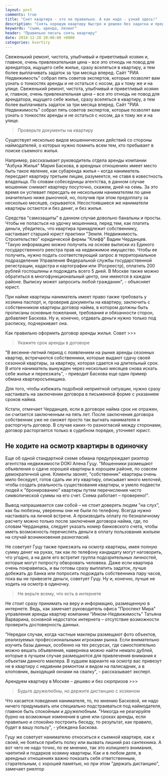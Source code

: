 ```yaml
---
layout: post
comments: true
title: "Снят квартира - это не правильно. А как надо - узнай здесь!"
description: "Снять хорошую квартиру быстро и дешево без задатка и предоплаты. Только у нас!"
keywords: "съем, аренда, лизинг"
header: "Правильно писать снять квартиру"
date: 2018-12-20 20:00:00 +0800
categories: kvartiry
---
```


Свеженький ремонт, чистота, улыбчивый и приветливый хозяин и, главное, очень привлекательная цена – все это отнюдь не повод для арендатора, ищущего себе жилье, сразу вселяться в квартиру, а тем более выплачивать задаток за три месяца вперед. Сайт "РИА Недвижимость" собрал пять советов экспертов, которые позволят вам узнать о тонкостях аренды и не остаться с носом, да к тому же и на улице.
Свеженький ремонт, чистота, улыбчивый и приветливый хозяин и, главное, очень привлекательная цена – все это отнюдь не повод для арендатора, ищущего себе жилье,  сразу вселяться в квартиру, а тем более выплачивать задаток за три месяца вперед. Сайт "РИА Недвижимость" собрал пять советов экспертов, которые позволят вам узнать о тонкостях аренды и не остаться с носом, да к тому же и на улице.

> Проверьте документы на квартиру

Существует несколько видов мошеннических действий со стороны наймодателей, о которых нужно помнить всем тем, кто пребывает в поиске съемного жилья.

Например, рассказывает руководитель отдела аренды компании "Азбука Жилья" Мария Баскова, в арендных отношениях имеет место быть такое явление, как субаренда жилья – когда наниматель пересдает квартиру третьим лицам, разумеется, не ставя в известность владельца. По словам собеседницы агентства, в данном случае мошенник снимает квартиру посуточно, скажем, дней на семь. За это время он успевает пересдать ее нескольким нанимателям по цене значительно ниже рыночной, но, получив при этом предоплату за несколько месяцев, скрывается. Несостоявшиеся же наниматели квартиры остаются и без денег, и без жилья.   

Средства "самозащиты" в данном случае довольно банальны и просты. Чтобы не попасться на удочку мошенника, перед тем, как платить деньги, убедитесь, что квартира принадлежит собственнику, настаивает старший юрист практики "Земля. Недвижимость. Строительство" юридической фирмы "Клифф" Вадим Черданцев. "Такую информацию можно получить на основе выписки из Единого государственного реестра прав на недвижимое имущество. Чтобы ее получить, нужно подать соответствующий запрос в территориальное подразделение Управления Федеральной службы государственной регистрации, кадастра и картографии или (Росреестр), оплатить 200 рублей госпошлины и подождать всего 5 дней. В Москве также можно обратиться в многофункциональный центр, они имеются в каждом районе. Выписку может запросить любой гражданин", - объясняет юрист.

При найме квартиры наниматель имеет право также требовать у хозяина паспорт, и, проверив документы на квартиру, заключить с собственником квартиры договор найма, в котором должны быть прописаны основные пожелания, требования и обязанности сторон, добавляет Баскова. Ну и, конечно, отдавать деньги нужно только под расписку, подчеркивает она. 

Как правильно оформить договор аренды жилья. Совет >>>

> Укажите срок аренды в договоре

"В весенне-летний период с появлением на рынке аренды сезонных квартир, встречаются собственники, которые выдают сдачу своей сезонной квартиры, за квартиру, которая сдается на длительный срок. В итоге наниматель вынужден через несколько месяцев снова искать себе жилье и переезжать", - приводит Баскова еще один пример обмана квартиросъемщика. 

Для того, чтобы избежать подобной неприятной ситуации, нужно сразу настаивать на заключении договора в письменной форме с указанием сроков найма. 

Кстати, отмечает Черданцев, если в договоре найма срок не отражен, он считается заключенным на пять лет. После заключения договора собственник уже не сможет просто так выгнать нанимателя и расторгнуть договор. В случае каких-то разногласий между сторонами, договор расторгается только в судебном порядке, уточняет юрист. 

## Не ходите на осмотр квартиры в одиночку

Еще об одной стандартной схеме обмана предупреждает риэлтор агентства недвижимости DOKI Алена Гуцу. "Мошенники размещают объявления о сдаче хорошей квартиры в хорошем районе, по совсем демократичной цене. Клиенты звонят, "собственник" квартиры очень мило беседует, готов сдать им эту квартиру, описывает много мелочей, чтобы создать реальность существования квартиры, и умело подвести людей  к "бронированию" квартиры путем перечисления чисто символической суммы на его счет. Схема работает – проверено!". 

Вывод напрашивается сам собой – не стоит доверять людям "на слух", как бы любезны, уверенны они не были по телефону. Всегда нужно настаивать на личной встрече. А производить оплату по безналичному расчету можно только после заключения договора найма, где, по словам Черданцева, следует указать номер банковского счета, чтобы иметь возможность перечислять деньги в оплату пользования жильем на случай возникновения разногласий.

Не советует Гуцу также приезжать на осмотр квартиры, имея полную сумму денег на руках, так как по телефону кандидату могут наговорить, что угодно, а на деле его встретит группа подозрительных личностей, которые могут попросту обворовать человека. Даже если квартира очень понравилась, и вы готовы сразу выплатить задаток, лучше добежать до банка или попросить подождать собственника пару часов, пока вы не привезете деньги, советует Гуцу. Ну и, конечно, лучше не ходить на осмотр в одиночку.  

> Не верьте всему, что есть в интернете

Не стоит сразу принимать на веру и информацию, размещенную в интернете. Ведь, как замечает руководитель офиса "Проспект Мира" управления аренды квартир компании "Инком-Недвижимость" Татьяна Варварина, основной недостаток интернета – отсутствие возможности проверить достоверность данных. 

"Нередки случаи, когда частные маклеры размещают фото объектов, реализуемых профессиональными игроками рынка. Если внимательно изучить базы данных, особенно на тех ресурсах, где самостоятельно можно вешать объявления, наверняка можно найти немало дублей, которые в лучшем случае размещаются для привлечения внимания к объектам данного маклера. В худшем варианте на осмотр вас привезут не в квартиру с недавним ремонтом и видом на палисадник, а в клоповник, выходящий окнами на свалку", - рассказывает эксперт. 

Арендуем квартиру в Москве – дешево и без сюрпризов >>>

> Будьте дружелюбны, но держите дистанцию с хозяином

Что касается поведения нанимателя, то, по мнению Басковой, не надо ничего придумывать или специально подстраиваться под наймодателя, главное быть спокойным и дружелюбным. "Никогда не реагируйте бурно на возможные изменения в цене или сроках аренды, если правильно и спокойно построить беседу, то результат, как правило, будет в вашу пользу", - убеждена Баскова.

Гуцу же советует нанимателю относиться к съемной квартире, как к своей, не бояться прибить полку или вызвать лишний раз сантехника. А вот чего не надо точно, по ее мнению, так это излишнего внимания, чаепитий и подарков хозяину квартиры. Как и в любом деле, в арендных отношениях важно показать себя ответственным, старательным, с хорошей памятью, но при этом "держать дистанцию", замечает риелтор